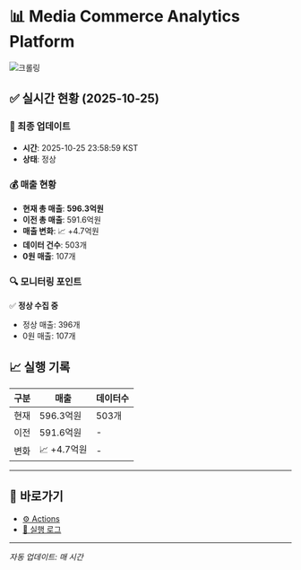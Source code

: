 # 📊 Media Commerce Analytics Platform

![크롤링](https://img.shields.io/badge/크롤링-정상-green)

## ✅ 실시간 현황 (2025-10-25)

### 📍 최종 업데이트
- **시간**: 2025-10-25 23:58:59 KST
- **상태**: 정상

### 💰 매출 현황
- **현재 총 매출**: **596.3억원**
- **이전 총 매출**: 591.6억원
- **매출 변화**: 📈 +4.7억원
- **데이터 건수**: 503개
- **0원 매출**: 107개

### 🔍 모니터링 포인트

✅ **정상 수집 중**
- 정상 매출: 396개
- 0원 매출: 107개


## 📈 실행 기록

| 구분 | 매출 | 데이터수 |
|------|------|----------|
| 현재 | 596.3억원 | 503개 |
| 이전 | 591.6억원 | - |
| 변화 | 📈 +4.7억원 | - |

---

## 🔗 바로가기

- [⚙️ Actions](../../actions)
- [📝 실행 로그](../../actions/workflows/daily_scraping.yml)

---

*자동 업데이트: 매 시간*
